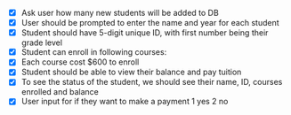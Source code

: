 - [x] Ask user how many new students will be added to DB
- [x] User should be prompted to enter the name and year for each student
- [x] Student should have 5-digit unique ID, with first number being their grade level
- [x] Student can enroll in following courses: 
- [x] Each course cost $600 to enroll 
- [x] Student should be able to view their balance and pay tuition
- [x] To see the status of the student, we should see their name, ID, courses enrolled and balance
- [x] User input for if they want to make a payment 1 yes 2 no